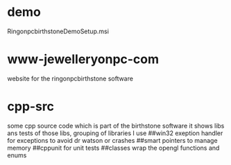 # demo 
RingonpcbirthstoneDemoSetup.msi
# www-jewelleryonpc-com
website for the ringonpcbirthstone software
# cpp-src
some cpp source code which is part of the birthstone software
it shows libs ans tests of those libs, grouping of libraries 
I use 
##win32 exeption handler for exceptions to avoid dr watson or crashes
##smart pointers to manage memory 
##cppunit for unit tests
##classes wrap the opengl functions and enums
